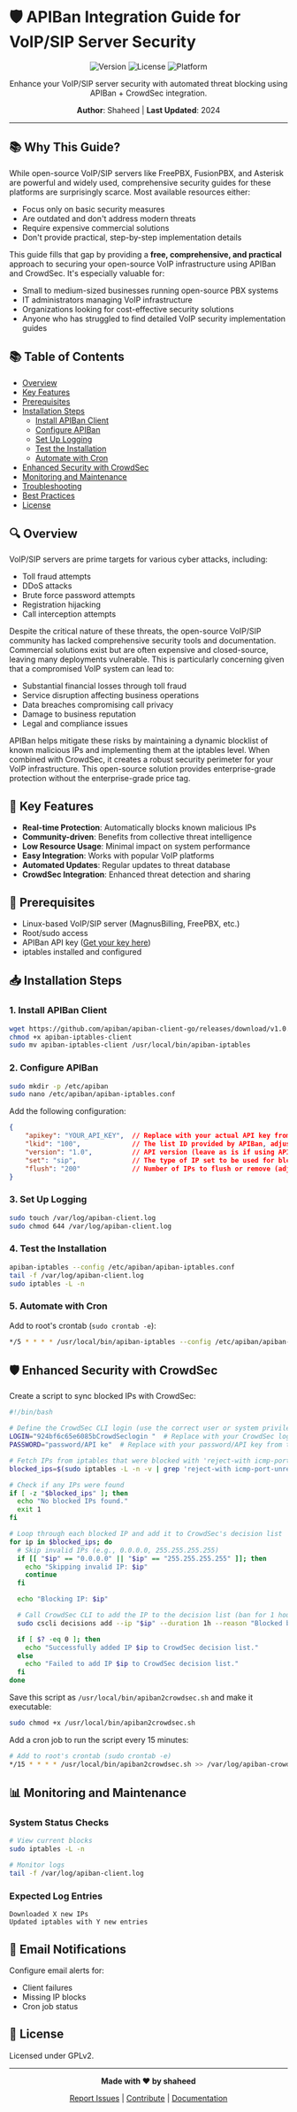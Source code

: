 # 🛡️ APIBan Integration Guide for VoIP/SIP Server Security

<div align="center">

![Version](https://img.shields.io/badge/version-1.0.0-blue.svg)
![License](https://img.shields.io/badge/license-GPLv2-green.svg)
![Platform](https://img.shields.io/badge/platform-Linux-lightgrey.svg)

Enhance your VoIP/SIP server security with automated threat blocking using APIBan + CrowdSec integration.

**Author**: Shaheed | **Last Updated**: 2024

</div>

---

## 📚 Why This Guide?
While open-source VoIP/SIP servers like FreePBX, FusionPBX, and Asterisk are powerful and widely used, comprehensive security guides for these platforms are surprisingly scarce. Most available resources either:
- Focus only on basic security measures
- Are outdated and don't address modern threats
- Require expensive commercial solutions
- Don't provide practical, step-by-step implementation details

This guide fills that gap by providing a **free, comprehensive, and practical** approach to securing your open-source VoIP infrastructure using APIBan and CrowdSec. It's especially valuable for:
- Small to medium-sized businesses running open-source PBX systems
- IT administrators managing VoIP infrastructure
- Organizations looking for cost-effective security solutions
- Anyone who has struggled to find detailed VoIP security implementation guides

## 📚 Table of Contents
- [Overview](#-overview)
- [Key Features](#-key-features)
- [Prerequisites](#-prerequisites)
- [Installation Steps](#-installation-steps)
  - [Install APIBan Client](#1-install-apiban-client)
  - [Configure APIBan](#2-configure-apiban)
  - [Set Up Logging](#3-set-up-logging)
  - [Test the Installation](#4-test-the-installation)
  - [Automate with Cron](#5-automate-with-cron)
- [Enhanced Security with CrowdSec](#-enhanced-security-with-crowdsec)
- [Monitoring and Maintenance](#-monitoring-and-maintenance)
- [Troubleshooting](#-troubleshooting)
- [Best Practices](#-best-practices)
- [License](#-license)

## 🔍 Overview
VoIP/SIP servers are prime targets for various cyber attacks, including:
- Toll fraud attempts
- DDoS attacks
- Brute force password attempts
- Registration hijacking
- Call interception attempts

Despite the critical nature of these threats, the open-source VoIP/SIP community has lacked comprehensive security tools and documentation. Commercial solutions exist but are often expensive and closed-source, leaving many deployments vulnerable. This is particularly concerning given that a compromised VoIP system can lead to:
- Substantial financial losses through toll fraud
- Service disruption affecting business operations
- Data breaches compromising call privacy
- Damage to business reputation
- Legal and compliance issues

APIBan helps mitigate these risks by maintaining a dynamic blocklist of known malicious IPs and implementing them at the iptables level. When combined with CrowdSec, it creates a robust security perimeter for your VoIP infrastructure. This open-source solution provides enterprise-grade protection without the enterprise-grade price tag.

## 🌟 Key Features
- **Real-time Protection**: Automatically blocks known malicious IPs
- **Community-driven**: Benefits from collective threat intelligence
- **Low Resource Usage**: Minimal impact on system performance
- **Easy Integration**: Works with popular VoIP platforms
- **Automated Updates**: Regular updates to threat database
- **CrowdSec Integration**: Enhanced threat detection and sharing

## 🔧 Prerequisites
- Linux-based VoIP/SIP server (MagnusBilling, FreePBX, etc.)
- Root/sudo access
- APIBan API key ([Get your key here](https://www.apiban.org/getkey.html))
- iptables installed and configured

## 📥 Installation Steps

### 1. Install APIBan Client
```bash
wget https://github.com/apiban/apiban-client-go/releases/download/v1.0.0/apiban-iptables-client
chmod +x apiban-iptables-client
sudo mv apiban-iptables-client /usr/local/bin/apiban-iptables
```

### 2. Configure APIBan
```bash
sudo mkdir -p /etc/apiban
sudo nano /etc/apiban/apiban-iptables.conf
```

Add the following configuration:
```json
{
    "apikey": "YOUR_API_KEY",  // Replace with your actual API key from APIBan
    "lkid": "100",             // The list ID provided by APIBan, adjust based on your needs
    "version": "1.0",          // API version (leave as is if using APIBan v1.0)
    "set": "sip",              // The type of IP set to be used for blocking, e.g., "sip"
    "flush": "200"             // Number of IPs to flush or remove (adjust as needed)
}
```

### 3. Set Up Logging
```bash
sudo touch /var/log/apiban-client.log
sudo chmod 644 /var/log/apiban-client.log
```

### 4. Test the Installation
```bash
apiban-iptables --config /etc/apiban/apiban-iptables.conf
tail -f /var/log/apiban-client.log
sudo iptables -L -n
```

### 5. Automate with Cron
Add to root's crontab (`sudo crontab -e`):
```bash
*/5 * * * * /usr/local/bin/apiban-iptables --config /etc/apiban/apiban-iptables.conf >> /var/log/apiban-client.log 2>&1
```

## 🛡️ Enhanced Security with CrowdSec
Create a script to sync blocked IPs with CrowdSec:

```bash
#!/bin/bash

# Define the CrowdSec CLI login (use the correct user or system privileges)
LOGIN="924bf6c65e6085bCrowdSeclogin "  # Replace with your CrowdSec login (if necessary)
PASSWORD="password/API ke"  # Replace with your password/API key from the credentials file

# Fetch IPs from iptables that were blocked with 'reject-with icmp-port-unreachable'
blocked_ips=$(sudo iptables -L -n -v | grep 'reject-with icmp-port-unreachable' | awk '{print $8}' | sort -u)

# Check if any IPs were found
if [ -z "$blocked_ips" ]; then
  echo "No blocked IPs found."
  exit 1
fi

# Loop through each blocked IP and add it to CrowdSec's decision list
for ip in $blocked_ips; do
  # Skip invalid IPs (e.g., 0.0.0.0, 255.255.255.255)
  if [[ "$ip" == "0.0.0.0" || "$ip" == "255.255.255.255" ]]; then
    echo "Skipping invalid IP: $ip"
    continue
  fi

  echo "Blocking IP: $ip"

  # Call CrowdSec CLI to add the IP to the decision list (ban for 1 hour)
  sudo cscli decisions add --ip "$ip" --duration 1h --reason "Blocked by iptables (APIBan)"

  if [ $? -eq 0 ]; then
    echo "Successfully added IP $ip to CrowdSec decision list."
  else
    echo "Failed to add IP $ip to CrowdSec decision list."
  fi
done
```

Save this script as `/usr/local/bin/apiban2crowdsec.sh` and make it executable:
```bash
sudo chmod +x /usr/local/bin/apiban2crowdsec.sh
```

Add a cron job to run the script every 15 minutes:
```bash
# Add to root's crontab (sudo crontab -e)
*/15 * * * * /usr/local/bin/apiban2crowdsec.sh >> /var/log/apiban-crowdsec.log 2>&1
```

## 📊 Monitoring and Maintenance

### System Status Checks
```bash
# View current blocks
sudo iptables -L -n

# Monitor logs
tail -f /var/log/apiban-client.log
```

### Expected Log Entries
```
Downloaded X new IPs
Updated iptables with Y new entries
```

## 📧 Email Notifications
Configure email alerts for:
- Client failures
- Missing IP blocks
- Cron job status

## 📜 License
Licensed under GPLv2.

---
<div align="center">

**Made with ❤️ by shaheed**

[Report Issues](https://github.com/shaheed/apiban-integration/issues) | [Contribute](CONTRIBUTING.md) | [Documentation](https://apiban.org/doc)

</div>
